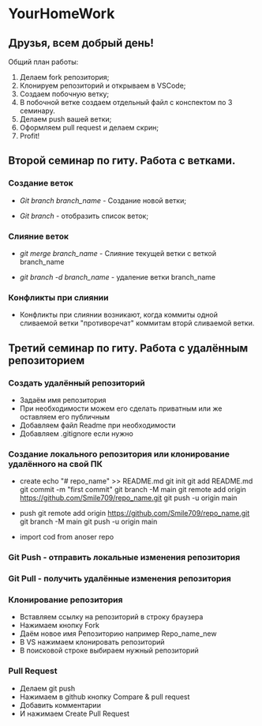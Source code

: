 # YourHomeWork

## Друзья, всем добрый день! 
Общий план работы:
1. Делаем fork репозитория;
2. Клонируем репозиторий и открываем в VSCode;
3. Создаем побочную ветку;
4. В побочной ветке создаем отдельный файл с конспектом по 3 семинару.
5. Делаем push вашей ветки;
6. Оформляем pull request и делаем скрин;
7. Profit!

## Второй семинар по гиту. Работа с ветками.

### Создание веток

* *Git branch branch_name* - Создание новой ветки;

* *Git branch* - отобразить список веток;

### Слияние веток

* *git merge branch_name* - Слияние текущей ветки с веткой branch_name

* *git branch -d branch_name* - удаление ветки branch_name

### Конфликты при слиянии

* Конфликты при слиянии возникают, когда коммиты одной сливаемой ветки "противоречат" коммитам вторй сливаемой ветки.

## Третий семинар по гиту. Работа с удалённым репозиторием

### Создать удалённый репозиторий
* Задаём имя репозитория
* При необходимости можем его сделать приватным или же оставляем его публичным
* Добавляем файл Readme при необходимости
* Добавляем .gitignore если нужно

### Создание локального репозитория или клонирование удалённого на свой ПК

* create 
 echo "# repo_name" >> README.md
git init
git add README.md
git commit -m "first commit"
git branch -M main
git remote add origin https://github.com/Smile709/repo_name.git
git push -u origin main

* push
 git remote add origin https://github.com/Smile709/repo_name.git
git branch -M main
git push -u origin main

* import cod from anoser repo

### Git Push - отправить локальные изменения репозитория
### Git Pull - получить удалённые изменения репозитория

### Клонирование репозитория

* Вставляем ссылку на репозиторий в строку браузера
* Нажимаем кнопку Fork
* Даём новое имя Репозиторию например Repo_name_new
* В VS нажимаем клонировать репозиторий
* В поисковой строке выбираем нужный репозиторий

### Pull Request

* Делаем git push
* Нажимаем в github кнопку Compare & pull request
* Добавить комментарии
* И нажимаем Create Pull Request
